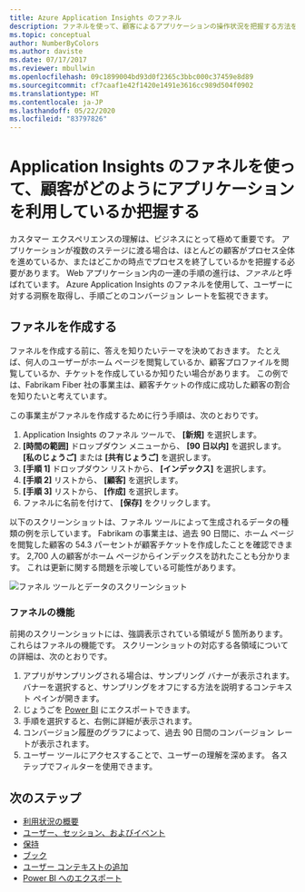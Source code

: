 ```yaml
---
title: Azure Application Insights のファネル
description: ファネルを使って、顧客によるアプリケーションの操作状況を把握する方法を説明します。
ms.topic: conceptual
author: NumberByColors
ms.author: daviste
ms.date: 07/17/2017
ms.reviewer: mbullwin
ms.openlocfilehash: 09c1899004bd93d0f2365c3bbc000c37459e8d89
ms.sourcegitcommit: cf7caaf1e42f1420e1491e3616cc989d504f0902
ms.translationtype: HT
ms.contentlocale: ja-JP
ms.lasthandoff: 05/22/2020
ms.locfileid: "83797826"
---
```

# <a name="discover-how-customers-are-using-your-application-with-application-insights-funnels"></a>Application Insights のファネルを使って、顧客がどのようにアプリケーションを利用しているか把握する

カスタマー エクスペリエンスの理解は、ビジネスにとって極めて重要です。 アプリケーションが複数のステージに渡る場合は、ほとんどの顧客がプロセス全体を進めているか、またはどこかの時点でプロセスを終了しているかを把握する必要があります。 Web アプリケーション内の一連の手順の進行は、*ファネル*と呼ばれています。 Azure Application Insights のファネルを使用して、ユーザーに対する洞察を取得し、手順ごとのコンバージョン レートを監視できます。 

## <a name="create-your-funnel"></a>ファネルを作成する
ファネルを作成する前に、答えを知りたいテーマを決めておきます。 たとえば、何人のユーザーがホーム ページを閲覧しているか、顧客プロファイルを閲覧しているか、チケットを作成しているか知りたい場合があります。 この例では、Fabrikam Fiber 社の事業主は、顧客チケットの作成に成功した顧客の割合を知りたいと考えています。

この事業主がファネルを作成するために行う手順は、次のとおりです。

1. Application Insights のファネル ツールで、 **[新規]** を選択します。
1. **[時間の範囲]** ドロップダウン メニューから、 **[90 日以内]** を選択します。 **[私のじょうご]** または **[共有じょうご]** を選択します。
1. **[手順 1]** ドロップダウン リストから、 **[インデックス]** を選択します。 
1. **[手順 2]** リストから、 **[顧客]** を選択します。
1. **[手順 3]** リストから、 **[作成]** を選択します。
1. ファネルに名前を付けて、 **[保存]** をクリックします。

以下のスクリーンショットは、ファネル ツールによって生成されるデータの種類の例を示しています。 Fabrikam の事業主は、過去 90 日間に、ホーム ページを閲覧した顧客の 54.3 パーセントが顧客チケットを作成したことを確認できます。 2,700 人の顧客がホーム ページからインデックスを訪れたことも分かります。 これは更新に関する問題を示唆している可能性があります。


![ファネル ツールとデータのスクリーンショット](media/usage-funnels/funnel1.png)

### <a name="funnels-features"></a>ファネルの機能
前掲のスクリーンショットには、強調表示されている領域が 5 箇所あります。 これらはファネルの機能です。 スクリーンショットの対応する各領域についての詳細は、次のとおりです。
1. アプリがサンプリングされる場合は、サンプリング バナーが表示されます。 バナーを選択すると、サンプリングをオフにする方法を説明するコンテキスト ペインが開きます。 
2. じょうごを [Power BI](../../azure-monitor/app/export-power-bi.md ) にエクスポートできます。
3. 手順を選択すると、右側に詳細が表示されます。 
4. コンバージョン履歴のグラフによって、過去 90 日間のコンバージョン レートが表示されます。 
5. ユーザー ツールにアクセスすることで、ユーザーの理解を深めます。 各ステップでフィルターを使用できます。 

## <a name="next-steps"></a>次のステップ
  * [利用状況の概要](usage-overview.md)
  * [ユーザー、セッション、およびイベント](usage-segmentation.md)
  * [保持](usage-retention.md)
  * [ブック](../../azure-monitor/platform/workbooks-overview.md)
  * [ユーザー コンテキストの追加](usage-send-user-context.md)
  * [Power BI へのエクスポート](../../azure-monitor/app/export-power-bi.md )

